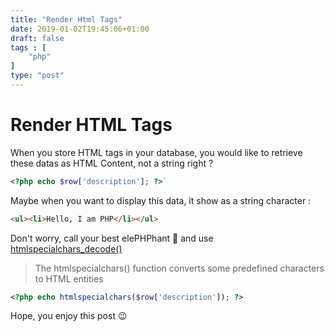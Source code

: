 ```yaml
---
title: "Render Html Tags"
date: 2019-01-02T19:45:06+01:00
draft: false
tags : [
    "php"
]
type: "post"
---
```


<h1 class="title"> Render HTML Tags </h1>

When you store HTML tags in your database, you would like to retrieve these datas as HTML Content, not  a string right ?

```PHP
<?php echo $row['description']; ?>`
```
Maybe when you want to display this data, it show  as a string character  : <br/>

```HTML
<ul><li>Hello, I am PHP</li></ul>
```

Don't worry, call your best elePHPhant 🐘 and use [htmlspecialchars_decode()](https://www.php.net/manual/fr/function.htmlspecialchars-decode.php)

> The htmlspecialchars() function converts some predefined characters to HTML entities
```PHP
<?php echo htmlspecialchars($row['description']); ?>
```


Hope, you enjoy this post 😉
